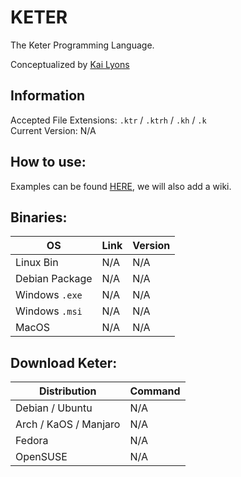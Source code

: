 # KETER
The Keter Programming Language.

Conceptualized by [Kai Lyons](https://kailikeslinux.io)

## Information
Accepted File Extensions: `.ktr` / `.ktrh` / `.kh` / `.k` \
Current Version: N/A 

## How to use:
Examples can be found [HERE](https://github.com/KaiLikesLinux/KETER/tree/master/examples), we will also add a wiki.

Binaries:
----
| OS | Link | Version |
|----|----|----|
| Linux Bin | N/A | N/A |
| Debian Package | N/A | N/A |
| Windows `.exe` | N/A | N/A |
| Windows `.msi` | N/A | N/A |
| MacOS | N/A | N/A |

Download Keter:
--------------
| Distribution | Command |
| ------------ | ------- |
| Debian / Ubuntu | N/A  |
| Arch / KaOS / Manjaro | N/A |
| Fedora | N/A |
| OpenSUSE | N/A |
